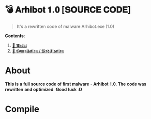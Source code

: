 # 💣 𝐀𝐫𝐡𝐢𝐛𝐨𝐭 𝟏.𝟎 [𝐒𝐎𝐔𝐑𝐂𝐄 𝐂𝐎𝐃𝐄]
> It's a rewritten code of malware Arhibot.exe (1.0)

<summary> 𝐂𝐨𝐧𝐭𝐞𝐧𝐭𝐬: </summary>
<ol>
    <li><a href="#about"> 📘 𝕬𝖇𝖔𝖚𝖙 </a></li>
    <li><a href="#compile"> 📝 𝕮𝖔𝖒𝖕𝖎𝖑𝖆𝖙𝖎𝖔𝖓 / 𝕸𝖔𝖉𝖎𝖋𝖎𝖈𝖆𝖙𝖎𝖔𝖓  </a></li>
</ol>

# About
𝐓𝐡𝐢𝐬 𝐢𝐬 𝐚 𝐟𝐮𝐥𝐥 𝐬𝐨𝐮𝐫𝐜𝐞 𝐜𝐨𝐝𝐞 𝐨𝐟 𝐟𝐢𝐫𝐬𝐭 𝐦𝐚𝐥𝐰𝐚𝐫𝐞 - 𝐀𝐫𝐡𝐢𝐛𝐨𝐭 𝟏.𝟎. 𝐓𝐡𝐞 𝐜𝐨𝐝𝐞 𝐰𝐚𝐬 𝐫𝐞𝐰𝐫𝐢𝐭𝐭𝐞𝐧 𝐚𝐧𝐝 𝐨𝐩𝐭𝐢𝐦𝐢𝐳𝐞𝐝. 𝐆𝐨𝐨𝐝 𝐥𝐮𝐜𝐤 :𝐃 
# Compile
